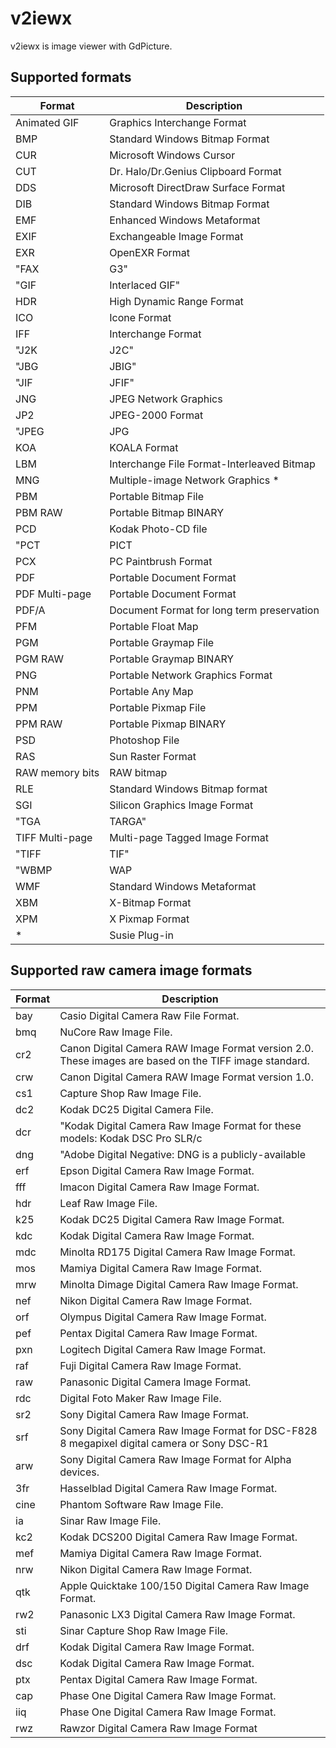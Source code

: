 # v2iewx
v2iewx is image viewer with GdPicture.

## Supported formats
Format|Description
----|----
Animated GIF|Graphics Interchange Format
BMP|Standard Windows Bitmap Format
CUR|Microsoft Windows Cursor
CUT|Dr. Halo/Dr.Genius Clipboard Format
DDS|Microsoft DirectDraw Surface Format
DIB|Standard Windows Bitmap Format
EMF|Enhanced Windows Metaformat
EXIF|Exchangeable Image Format
EXR|OpenEXR Format
"FAX| G3"|Group 3 Raw Fax Format
"GIF| Interlaced GIF"|Graphics Interchange Format
HDR|High Dynamic Range Format
ICO|Icone Format
IFF|Interchange Format
"J2K| J2C"|JPEG-2000 Codestream
"JBG| JBIG"|Joint Bi-level Image Experts Group
"JIF| JFIF"|JPEG File Interchange Format
JNG|JPEG Network Graphics
JP2|JPEG-2000 Format
"JPEG| JPG| JPE"|Joint Photographic Expert Group
KOA|KOALA Format
LBM|Interchange File Format-Interleaved Bitmap
MNG|Multiple-image Network Graphics *
PBM|Portable Bitmap File
PBM RAW|Portable Bitmap BINARY
PCD|Kodak Photo-CD file
"PCT| PICT| PIC"|Macintosh PICT Format
PCX|PC Paintbrush Format
PDF|Portable Document Format
PDF Multi-page|Portable Document Format
PDF/A|Document Format for long term preservation
PFM|Portable Float Map
PGM|Portable Graymap File
PGM RAW|Portable Graymap BINARY
PNG|Portable Network Graphics Format
PNM|Portable Any Map
PPM|Portable Pixmap File
PPM RAW|Portable Pixmap BINARY
PSD|Photoshop File
RAS|Sun Raster Format
RAW memory bits|RAW bitmap
RLE|Standard Windows Bitmap format
SGI|Silicon Graphics Image Format
"TGA| TARGA"|TARGA Image Format
TIFF Multi-page|Multi-page Tagged Image Format
"TIFF| TIF"|Tagged Image Format
"WBMP| WAP| WBM"|Wireless Bitmap
WMF|Standard Windows Metaformat
XBM|X-Bitmap Format
XPM|X Pixmap Format
*|Susie Plug-in|

## Supported raw camera image formats
Format|Description
----|----
bay|Casio Digital Camera Raw File Format.
bmq|NuCore Raw Image File.
cr2|Canon Digital Camera RAW Image Format version 2.0. These images are based on the TIFF image standard.
crw|Canon Digital Camera RAW Image Format version 1.0. 
cs1|Capture Shop Raw Image File.
dc2|Kodak DC25 Digital Camera File.
dcr|"Kodak Digital Camera Raw Image Format for these models: Kodak DSC Pro SLR/c| Kodak DSC Pro SLR/n| Kodak DSC Pro 14N| Kodak DSC PRO 14nx."
dng|"Adobe Digital Negative: DNG is a publicly-available| archival format for the raw files generated by digital cameras. By addressing the lack of an open standard for the raw files created by individual camera models| DNG helps ensure that photographers will be able to access their files in the future. "
erf|Epson Digital Camera Raw Image Format.
fff|Imacon Digital Camera Raw Image Format.
hdr|Leaf Raw Image File.
k25|Kodak DC25 Digital Camera Raw Image Format.
kdc|Kodak Digital Camera Raw Image Format.
mdc|Minolta RD175 Digital Camera Raw Image Format.
mos|Mamiya Digital Camera Raw Image Format.
mrw|Minolta Dimage Digital Camera Raw Image Format.
nef|Nikon Digital Camera Raw Image Format.
orf|Olympus Digital Camera Raw Image Format.
pef|Pentax Digital Camera Raw Image Format.
pxn|Logitech Digital Camera Raw Image Format.
raf|Fuji Digital Camera Raw Image Format.
raw|Panasonic Digital Camera Image Format.
rdc|Digital Foto Maker Raw Image File.
sr2|Sony Digital Camera Raw Image Format.
srf|Sony Digital Camera Raw Image Format for DSC-F828 8 megapixel digital camera or Sony DSC-R1
arw|Sony Digital Camera Raw Image Format for Alpha devices.
3fr|Hasselblad Digital Camera Raw Image Format.
cine|Phantom Software Raw Image File.
ia|Sinar Raw Image File.
kc2|Kodak DCS200 Digital Camera Raw Image Format.
mef|Mamiya Digital Camera Raw Image Format.
nrw|Nikon Digital Camera Raw Image Format.
qtk|Apple Quicktake 100/150 Digital Camera Raw Image Format.
rw2|Panasonic LX3 Digital Camera Raw Image Format.
sti|Sinar Capture Shop Raw Image File.
drf|Kodak Digital Camera Raw Image Format.
dsc|Kodak Digital Camera Raw Image Format.
ptx|Pentax Digital Camera Raw Image Format.
cap|Phase One Digital Camera Raw Image Format.
iiq|Phase One Digital Camera Raw Image Format.
rwz|Rawzor Digital Camera Raw Image Format|
